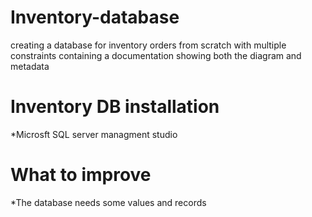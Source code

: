 # Inventory-database
creating a database for inventory orders from scratch with multiple constraints containing a documentation showing both the diagram and metadata

# Inventory DB installation
*Microsft SQL server managment studio


# What to improve
*The database needs some values and records
